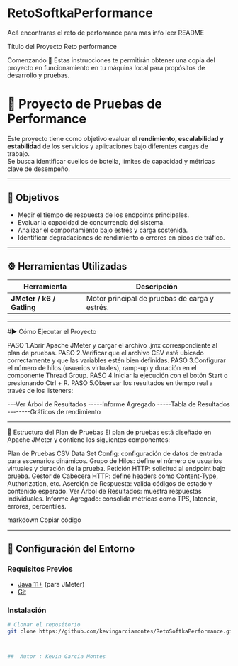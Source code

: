# RetoSoftkaPerformance
Acá encontraras el reto de perfomance para mas info leer README


Título del Proyecto
Reto performance 

Comenzando 🚀
Estas instrucciones te permitirán obtener una copia del proyecto en funcionamiento en tu máquina local para propósitos de desarrollo y pruebas.

# 🚀 Proyecto de Pruebas de Performance

Este proyecto tiene como objetivo evaluar el **rendimiento, escalabilidad y estabilidad** de los servicios y aplicaciones bajo diferentes cargas de trabajo.  
Se busca identificar cuellos de botella, límites de capacidad y métricas clave de desempeño.

---

## 🧩 Objetivos

- Medir el tiempo de respuesta de los endpoints principales.
- Evaluar la capacidad de concurrencia del sistema.
- Analizar el comportamiento bajo estrés y carga sostenida.
- Identificar degradaciones de rendimiento o errores en picos de tráfico.

---

## ⚙️ Herramientas Utilizadas

| Herramienta | Descripción |
|--------------|-------------|
| **JMeter / k6 / Gatling** | Motor principal de pruebas de carga y estrés. |


---

#▶️ Cómo Ejecutar el Proyecto

PASO 1.Abrir Apache JMeter y cargar el archivo .jmx correspondiente al plan de pruebas.
PASO 2.Verificar que el archivo CSV esté ubicado correctamente y que las variables estén bien definidas.
PASO 3.Configurar el número de hilos (usuarios virtuales), ramp-up y duración en el componente Thread Group.
PASO 4.Iniciar la ejecución con el botón Start o presionando Ctrl + R.
PASO 5.Observar los resultados en tiempo real a través de los listeners:


---Ver Árbol de Resultados
-----Informe Agregado
-----Tabla de Resultados
--------Gráficos de rendimiento

---



🧪 Estructura del Plan de Pruebas
El plan de pruebas está diseñado en Apache JMeter y contiene los siguientes componentes:

Plan de Pruebas
CSV Data Set Config: configuración de datos de entrada para escenarios dinámicos.
Grupo de Hilos: define el número de usuarios virtuales y duración de la prueba.
Petición HTTP: solicitud al endpoint bajo prueba.
Gestor de Cabecera HTTP: define headers como Content-Type, Authorization, etc.
Aserción de Respuesta: valida códigos de estado y contenido esperado.
Ver Árbol de Resultados: muestra respuestas individuales.
Informe Agregado: consolida métricas como TPS, latencia, errores, percentiles.

markdown
Copiar código

---

## 🧰 Configuración del Entorno

### Requisitos Previos
- [Java 11+](https://adoptium.net/) (para JMeter)
- [Git](https://git-scm.com/)

### Instalación

```bash
# Clonar el repositorio
git clone https://github.com/kevingarciamontes/RetoSoftkaPerformance.git



##  Autor : Kevin Garcia Montes

